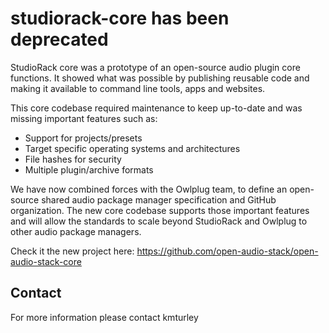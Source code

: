 # studiorack-core has been deprecated

StudioRack core was a prototype of an open-source audio plugin core functions. It showed what was possible by publishing reusable code and making it available to command line tools, apps and websites.

This core codebase required maintenance to keep up-to-date and was missing important features such as:

- Support for projects/presets
- Target specific operating systems and architectures
- File hashes for security
- Multiple plugin/archive formats

We have now combined forces with the Owlplug team, to define an open-source shared audio package manager specification and GitHub organization. The new core codebase supports those important features and will allow the standards to scale beyond StudioRack and Owlplug to other audio package managers.

Check it the new project here: https://github.com/open-audio-stack/open-audio-stack-core

## Contact

For more information please contact kmturley
